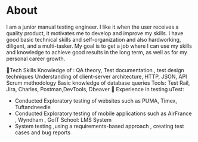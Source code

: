 # About
I am a junior manual testing engineer. I like it when the user receives a quality product, it motivates me to develop and improve my skills. 
I have good basic technical skills and self-organization and also hardworking, diligent, and a multi-tasker. 
My goal is to get a job where I can use my skills and knowledge to achieve good results in the long term, as well as for my personal career growth.

📍Tech Skills
Knowledge of : 
QA theory, Test documentation , test design techniques Understanding of client-server architecture, HTTP, JSON, API Scrum methodology 
Basic knowledge of database queries 
Tools: Test Rail, Jira, Charles, Postman,DevTools, Dbeaver
📍 Experience in testing
  uTest:
- Conducted Exploratory testing of websites such as PUMA, Timex, Tuftandneedle 
- Conducted Exploratory testing of mobile applications such as AirFrance , Wyndham ,
GoIT School: LMS System 
- System testing ,using a requirements-based approach , creating test cases and bug reports



